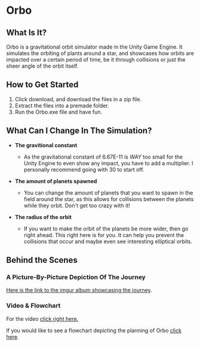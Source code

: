 # Orbo

## What Is It?

Orbo is a gravitational orbit simulator made in the Unity Game Engine. It simulates the orbiting of plants around a star, and showcases how orbits are impacted over a certain period of time, be it through collisions or just the sheer angle of the orbit itself. 

## How to Get Started

  1. Click download, and download the files in a zip file. 
  2. Extract the files into a premade folder. 
  3. Run the Orbo.exe file and have fun.

## What Can I Change In The Simulation?

- **The gravitional constant**
  - As the gravitational constant of 6.67E-11 is *WAY* too small for the Unity Engine to even show any impact, you have to add a multiplier. I personally recommend going with 30 to start off.
    
- **The amount of planets spawned**
  - You can change the amount of planets that you want to spawn in the field around the star, as this allows for collisions between the planets while they orbit. Don't get too crazy with it! 

- **The radius of the orbit** 
  - If you want to make the orbit of the planets be more wider, then go right ahead. This right here is for you. It can help you prevent the collisions that occur and maybe even see interesting elliptical orbits.

## Behind the Scenes
### A Picture-By-Picture Depiction Of The Journey
[Here is the link to the imgur album showcasing the journey](https://imgur.com/a/v3wgpF9).
  
 ### Video & Flowchart
 For the video [click right here.](https://www.youtube.com/watch?v=z6D_FB9Ry_Q&lc=z23nupbqrkjmdlnu2acdp433khvhrzjiojytvow1zkdw03c010c)
  
 If you would like to see a flowchart depicting the planning of Orbo [click here](https://www.yworks.com/products/yed).
  



